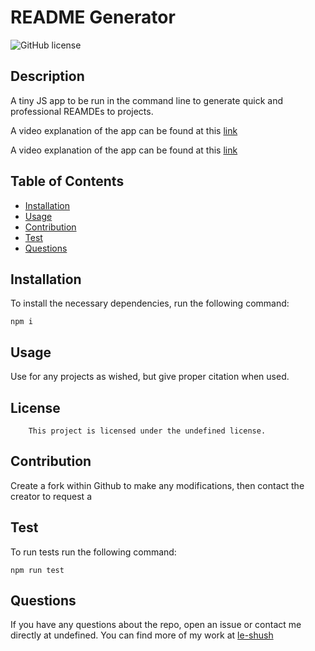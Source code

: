 
# README Generator 

![GitHub license](https://img.shields.io/badge/license-undefined-blue.svg)

## Description

A tiny JS app to be run in the command line to generate quick and professional REAMDEs to projects. 

A video explanation of the app can be found at this [link](https://drive.google.com/file/d/11WcatuBpOHbbhQr4jRmUIZgNLF2p4fJG/view?usp=sharing) 

A video explanation of the app can be found at this [link](https://drive.google.com/file/d/11WcatuBpOHbbhQr4jRmUIZgNLF2p4fJG/view?usp=sharing) 

## Table of Contents

* [Installation](#installation)
* [Usage](#usage)
* [Contribution](#contribution)
* [Test](#test)
* [Questions](#questions)

## Installation
To install the necessary dependencies, run the following command:
```
npm i
```

## Usage

Use for any projects as wished, but give proper citation when used.

## License
        This project is licensed under the undefined license.

## Contribution

Create a fork within Github to make any modifications, then contact the creator to request a    

## Test
To run tests run the following command:
```
npm run test
```

## Questions
If you have any questions about the repo, open an issue or contact me directly at undefined. You can find more of my work at [le-shush](https://github.com/le-shush)

